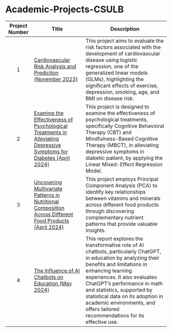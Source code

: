 # Academic-Projects-CSULB
| Project Number | Title | Description |
| :-----------: | ----------- |----------- |
| 1 | [Cardiovascular Risk Analysis and Prediction (November 2023)](/Cardiovascular-Risk-Prediction-November-2023) | This project aims to evaluate the risk factors associated with the development of cardiovascular disease using logistic regression, one of the generalized linear models (GLMs), highlighting the significant effects of exercise, depression, smoking, age, and BMI on disease risk. |
| 2 | [Examine the Effectiveness of Psychological Treatments in Alleviating Depressive Symptoms for Diabetes (April 2024)](/Psychological-Treatments-Diabetes-April-2024) | This project is designed to examine the effectiveness of psychological treatments, specifically Cognitive Behavioral Therapy (CBT) and Mindfulness-Based Cognitive Therapy (MBCT), in alleviating depressive symptoms in diabetic patient, by applying the Linear Mixed-Effect Regression Model. |  
| 3 | [Uncovering Multivariate Patterns in Nutritional Composition Across Different Food Products (April 2024)](/Nutritional-Patterns-April-2024) | This project employs Principal Component Analysis (PCA) to identify key relationships between vitamins and minerals across different food products through discovering complementary nutrient patterns that provide valuable insights. | 
| 4 | [The Influence of AI Chatbots on Education (May 2024)](/AI-Chatbots-Education-May-2024) | This report explores the transformative role of AI chatbots, particularly ChatGPT, in education by analyzing their benefits and limitations in enhancing learning experiences. It also evaluates ChatGPT’s performance in math and statistics, supported by statistical data on its adoption in academic environments, and offers tailored recommendations for its effective use. |                                                                                  
